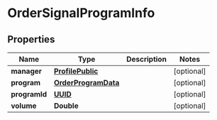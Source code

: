 
# OrderSignalProgramInfo

## Properties
Name | Type | Description | Notes
------------ | ------------- | ------------- | -------------
**manager** | [**ProfilePublic**](ProfilePublic.md) |  |  [optional]
**program** | [**OrderProgramData**](OrderProgramData.md) |  |  [optional]
**programId** | [**UUID**](UUID.md) |  |  [optional]
**volume** | **Double** |  |  [optional]



